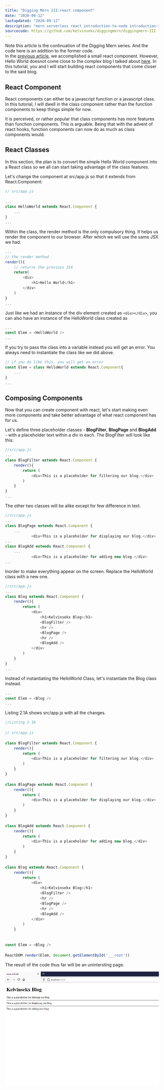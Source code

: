 ```yaml
---
title: "Digging Mern III:react component"
date: "2020-09-12"
lastupdated: "2020-09-12"
description: "mern serverless react introduction-to-node introduction-to-mern mern for beginners"
sourcecode: https://github.com/kelvinsekx/diggingmern/diggingmern-III
---
```


<div class="watchout">
Note this article is the continuation of the Digging Mern series. And the code here is an addition to the former code.
</div>

<div class="introduction">
In the <a href="/articles/mern-native-setup">previous article</a>, we accomplished a small react component. However, Hello World doesnot come close to the complex blog I talked about <a href="/articles/hello-mern/">here</a>. In this tutorial, you and I will start building react components that come closer to the said blog.
</div>

## **React Component**

React components can either be a javascript function or a javascript class. In this tutorial, I will  dwell in the class component rather than the function components to keep things simple for now.

It is perceived, or rather popular that class components has more features than function components. This is arguable. Being that with the advent of react hooks, function components can now do as much as class components would.

## **React Classes**

In this section, the plan is to convert the simple Hello World component into a React class so we all can start taking advantage of the class features.

Let's change the component at src/app.js so that it extends from React.Component:

```javascript
// src/app.js

...
class HelloWorld extends React.Component {
    ...
}
...
```

Within the class, the render method is the only compulsory thing. It helps us render the component to our browser. After which we will use the same JSX we had.

```javascript 
...
// the render method
render(){
    // returns the previous JSX
    return(
        <div>
            <h1>Hello World</h1>
        </div>
    )
}
...
```

Just like we had an instance of the div element created as `<div></div>`, you can also have an instance of the HelloWorld class created as 

```javascript
...
const Elem = <HelloWorld />
...
```
<div class="watchout">
If you try to pass the class into a variable instead you will get an error. You always need to instantiate the class like we did above.
</div>

```javascript
// if you do like this, you will get an error
const Elem = class HelloWorld extends React.Component{
    ...
}
...
```

## **Composing Components**

Now that you can create component with react, let's start making even more components and take better advantage of what react component has for us.

Let's define three placeholder classes - **BlogFilter**, **BlogPage** and **BlogAdd** - with a placeholder text within a div in each. The BlogFilter will look like this:

```javascript
//src/app.js
...
class BlogFilter extends React.Component {
    render(){
        return (
            <div>This is a placeholder for filtering our blog.</div>
        )
    }
}
...
```

The other two classes will be alike except for few difference in text.

```javascript
//src/app.js
...
class BlogPage extends React.Component {
    ...
            <div>This is a placeholder for displaying our blog.</div>
...
class BlogAdd extends React.Component {
    ...
            <div>This is a placeholder for adding new blog.</div>
...
```
Inorder to make everything appear on the screen. Replace the HelloWorld class with a new one.

```javascript
//src/app.js
...
class Blog extends React.Component {
    render(){
        return (
            <div>
                <h1>Kelvinsekx Blog</h1>
                <BlogFilter />
                <hr />
                <BlogPage />
                <hr />
                <BlogAdd />
            </div>
        )
    }
}
...
```

Instead of instantiating the HelloWorld Class, let's instantiate the Blog class instead.

```javascript
...
const Elem = <Blog />
...
```

Listing 2.1A shows src/app.js with all the changes.

```javascript
//Listing 2.1A

// src/app.js

class BlogFilter extends React.Component {
    render(){
        return (
            <div>This is a placeholder for filtering our blog.</div>
        )
    }
}

class BlogPage extends React.Component {
    render(){
        return (
            <div>This is a placeholder for displaying our blog.</div>
        )
    }
}

class BlogAdd extends React.Component {
    render(){
        return (
            <div>This is a placeholder for adding new blog.</div>
        )
    }
}

class Blog extends React.Component {
    render(){
        return (
            <div>
                <h1>Kelvinsekx Blog</h1>
                <BlogFilter />
                <hr />
                <BlogPage />
                <hr />
                <BlogAdd />
            </div>
        )
    }


const Elem = <Blog />

ReactDOM.render(Elem, document.getElementById('___root'))
```

The result of the code thus far will be an unintersting page.

![how our final code looks on the browser](./image.png)


